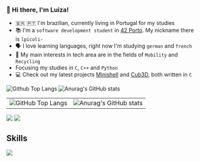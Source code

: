 ### 👋 Hi there, I'm Luiza! 

- 🇧🇷 🇵🇹 I'm brazilian, currently living in Portugal for my studies
- 📚 I'm a `software development student` in [42 Porto](https://www.42porto.com/). My nickname there is `lpicoli-`
- 🗣️ I love learning languages, right now I'm studying `german` and `french`
- 👀 My main interests in tech area are in the fields of `Mobility` and `Recycling`
- Focusing my studies in `C`, `C++` and `Python`
- 💻 Check out my latest projects [Minishell](https://github.com/ziliolu/42_minishell) and [Cub3D](https://github.com/ziliolu/42_cub3D), both written in `C`

![Github Top Langs](https://github-readme-stats.vercel.app/api/top-langs/?username=ziliolu&layout=compact&theme=radical&&hide=jupyter%20notebook,php,makefile,c%2B%2B,cmake,hack,shell,html,css&langs_count=6&hide_border=True&line_height=20&PAT_1)
![Anurag's GitHub stats](https://github-readme-stats.vercel.app/api?username=ziliolu&theme=dracula&show_icons=true)

<table>
  <tr>
    <td>
      <img src="https://github-readme-stats.vercel.app/api/top-langs/?username=ziliolu&layout=compact&theme=radical&&hide=jupyter%20notebook,php,makefile,c%2B%2B,cmake,hack,shell,html,css&langs_count=6&hide_border=True&line_height=20&PAT_1" alt="GitHub Top Langs" />
    </td>
    <td>
      <img src="https://github-readme-stats.vercel.app/api?username=ziliolu&theme=dracula&show_icons=true" alt="Anurag's GitHub stats" />
    </td>
  </tr>
</table>


<a href = "mailto:luzilio.p@gmail.com"><img src="https://img.shields.io/badge/-Gmail-%23333?style=for-the-badge&logo=gmail&logoColor=white" target="_blank"></a>
<a href="https://www.linkedin.com/in/luiza-zilio-4a7a14205/" target="_blank"><img src="https://img.shields.io/badge/-LinkedIn-%230077B5?style=for-the-badge&logo=linkedin&logoColor=white" target="_blank"></a> 

## Skills
<p align="left">
  <a href="https://skillicons.dev">
    <img src="https://skillicons.dev/icons?i=c,python,java,html,css,git,github,bash,linux,vim,vscode" />
  </a>
</p>
<!--
**ziliolu/ziliolu** is a ✨ _special_ ✨ repository because its `README.md` (this file) appears on your GitHub profile.

Here are some ideas to get you started:

- 🔭 I’m currently working on ...
- 🌱 I’m currently learning ...
- 👯 I’m looking to collaborate on ...
- 🤔 I’m looking for help with ...
- 💬 Ask me about ...
- 📫 How to reach me: ...
- 😄 Pronouns: ...
- ⚡ Fun fact: ...
-->
